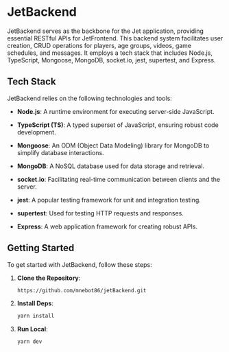# JetBackend

JetBackend serves as the backbone for the Jet application, providing essential RESTful APIs for JetFrontend. This backend system facilitates user creation, CRUD operations for players, age groups, videos, game schedules, and messages. It employs a tech stack that includes Node.js, TypeScript, Mongoose, MongoDB, socket.io, jest, supertest, and Express.

## Tech Stack

JetBackend relies on the following technologies and tools:

- **Node.js**: A runtime environment for executing server-side JavaScript.

- **TypeScript (TS)**: A typed superset of JavaScript, ensuring robust code development.

- **Mongoose**: An ODM (Object Data Modeling) library for MongoDB to simplify database interactions.

- **MongoDB**: A NoSQL database used for data storage and retrieval.

- **socket.io**: Facilitating real-time communication between clients and the server.

- **jest**: A popular testing framework for unit and integration testing.

- **supertest**: Used for testing HTTP requests and responses.

- **Express**: A web application framework for creating robust APIs.

## Getting Started

To get started with JetBackend, follow these steps:

1. **Clone the Repository**:
     ```bash
     https://github.com/mnebot86/jetBackend.git

2. **Install Deps**:
     ```bash
     yarn install
     
2. **Run Local**:
     ```bash
     yarn dev

